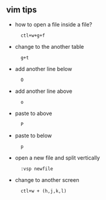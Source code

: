 ## vim tips
* how to open a file inside a file?

    	ctl+w+g+f

* change to the another table

		g+t

* add another line below

		O
* add another line above

		o

* paste to above

		P

* paste to below

		p

* open a new file and split vertically

		:vsp newfile
	
* change to another screen

		ctl+w + (h,j,k,l)	
